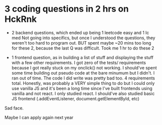 

# 3 coding questions in 2 hrs on HckRnk

- 2 backend questions, which ended up being 1 leetcode easy and 1 lc med 
Not going into specifics, but once I understood the questions, they weren't too 
hard to program out. 
BUT spent maybe ~20 mins too long for these 2, because the last Q was
difficult. Took me 1 hr to do these 2

- 1 frontend question, as in building a list of stuff and displaying
the stuff with a few other requirements. I got zero of the tests/ requirements
because I got really stuck on my onclick() not working. 
I should've spent some time building out pseudo code at the bare minumum
but I didn't. I ran out of time. 
The code I did write was pretty bad too. 
4 requirements total. Honestly, was probably a VERY simple thing to do
but I could only use vanilla JS and it's been a long time since
I've built frontends using vanilla and not react. 
I only studied react. I should've also studied basic JS frontend 
(.addEventListener, document.getElementById, etc)

Sad face. 

Maybe I can apply again next year
